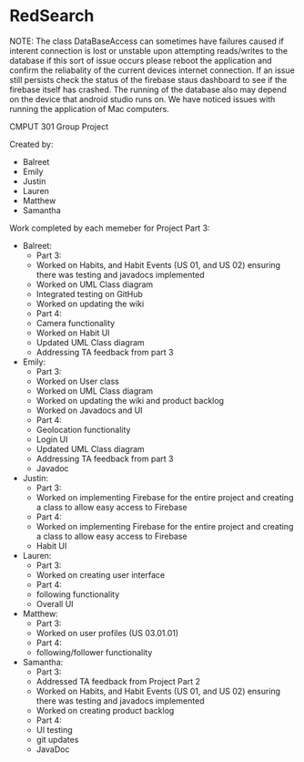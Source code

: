 # RedSearch

NOTE: The class DataBaseAccess can sometimes have failures caused if interent connection is lost or unstable upon attempting reads/writes to the database if this sort of issue occurs please reboot the application and confirm the reliabality of the current devices internet connection. If an issue still persists check the status of the firebase staus dashboard to see if the firebase itself has crashed. The running of the database also may depend on the device that android studio runs on. We have noticed issues with running the application of Mac computers. 

CMPUT 301 Group Project

Created by:
* Balreet
* Emily
* Justin
* Lauren
* Matthew
* Samantha

Work completed by each memeber for Project Part 3:
* Balreet: 
  * Part 3: 
   * Worked on Habits, and Habit Events (US 01, and US 02) ensuring there was testing and javadocs implemented
   * Worked on UML Class diagram
   * Integrated testing on GitHub
   * Worked on updating the wiki
  * Part 4: 
   * Camera functionality
   * Worked on Habit UI
   * Updated UML Class diagram
   * Addressing TA feedback from part 3
* Emily:
  * Part 3:
   * Worked on User class
   * Worked on UML Class diagram
   * Worked on updating the wiki and product backlog
   * Worked on Javadocs and UI
  * Part 4: 
   * Geolocation functionality
   * Login UI
   * Updated UML Class diagram 
   * Addressing TA feedback from part 3
   * Javadoc
* Justin:
  * Part 3: 
   * Worked on implementing Firebase for the entire project and creating a class to allow easy access to Firebase
  * Part 4: 
   * Worked on implementing Firebase for the entire project and creating a class to allow easy access to Firebase
   * Habit UI
* Lauren:
  * Part 3:
   * Worked on creating user interface
  * Part 4: 
   * following functionality
   * Overall UI
* Matthew:
  * Part 3:
   * Worked on user profiles (US 03.01.01)
  * Part 4: 
   * following/follower functionality
* Samantha:
  * Part 3:
   * Addressed TA feedback from Project Part 2
   * Worked on Habits, and Habit Events (US 01, and US 02) ensuring there was testing and javadocs implemented
   * Worked on creating product backlog
  * Part 4: 
   * UI testing
   * git updates
   * JavaDoc
